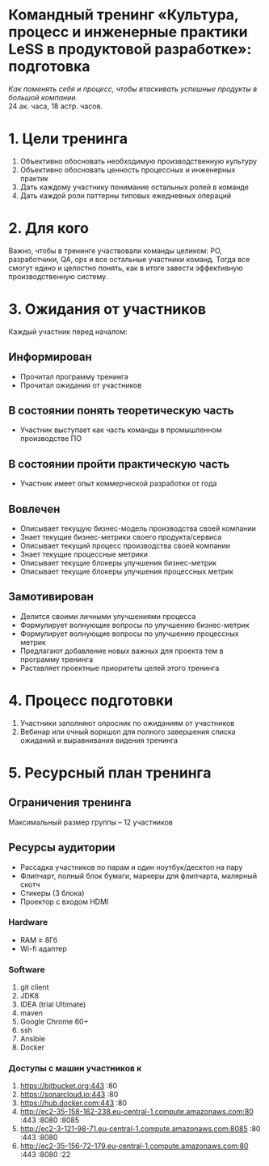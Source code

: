 # Командный тренинг «Культура, процесс и инженерные практики LeSS в продуктовой разработке»: подготовка
_Как поменять себя и процесс, чтобы втаскивать успешные продукты в большой компании._<br/>
24 ак. часа, 18 астр. часов.

# 1. Цели тренинга
1. Объективно обосновать необходимую производственную культуру
1. Объективно обосновать ценность процессных и инженерных практик
1. Дать каждому участнику понимание остальных ролей в команде
1. Дать каждой роли паттерны типовых ежедневных операций

# 2. Для кого
Важно, чтобы в тренинге участвовали команды целиком: PO, разработчики, QA, ops и все остальные участники команд. Тогда все смогут едино и целостно понять, как в итоге завести эффективную производственную систему.

# 3. Ожидания от участников
Каждый участник перед началом:

## Информирован
- Прочитал программу тренинга
- Прочитал ожидания от участников

## В состоянии понять теоретическую часть
- Участник выступает как часть команды в промышленном производстве ПО

## В состоянии пройти практическую часть
- Участник имеет опыт коммерческой разработки от года

## Вовлечен
- Описывает текущую бизнес-модель производства своей компании
- Знает текущие бизнес-метрики своего продукта/сервиса
- Описывает текущий процесс производства своей компании
- Знает текущие процессные метрики
- Описывает текущие блокеры улучшения бизнес-метрик
- Описывает текущие блокеры улучшения процессных метрик

## Замотивирован
- Делится своими личными улучшениями процесса
- Формулирует волнующие вопросы по улучшению бизнес-метрик
- Формулирует волнующие вопросы по улучшению процессных метрик
- Предлагают добавление новых важных для проекта тем в программу тренинга
- Раставляет проектные приоритеты целей этого тренинга

# 4. Процесс подготовки
1. Участники заполняют опросник по ожиданиям от участников
1. Вебинар или очный воркшоп для полного завершения списка ожиданий и выравнивания видения тренинга

# 5. Ресурсный план тренинга
## Ограничения тренинга
Максимальный размер группы – 12 участников

## Ресурсы аудитории
- Рассадка участников по парам и один ноутбук/десктоп на пару
- Флипчарт, полный блок бумаги, маркеры для флипчарта, малярный скотч
- Стикеры (3 блока)
- Проектор с входом HDMI

### Hardware
- RAM ≥ 8Гб
- Wi-fi адаптер

### Software
1. git client
1. JDK8
1. IDEA (trial Ultimate)
1. maven
1. Google Chrome 60+
1. ssh
1. Ansible
1. Docker

### Доступы с машин участников к
1. https://bitbucket.org:443 :80
1. https://sonarcloud.io:443 :80 
1. https://hub.docker.com:443 :80 
1. http://ec2-35-158-162-238.eu-central-1.compute.amazonaws.com:80 :443 :8080 :8085
1. http://ec2-3-121-98-71.eu-central-1.compute.amazonaws.com:8085 :80 :443 :8080
1. http://ec2-35-156-72-179.eu-central-1.compute.amazonaws.com:80 :443 :8080 :22
